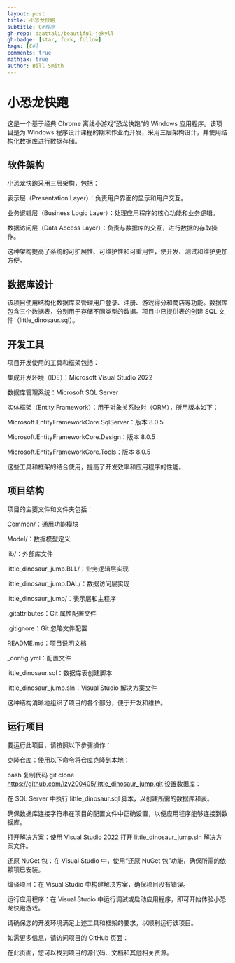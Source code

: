 ```yaml
---
layout: post
title: 小恐龙快跑
subtitle: C#程序
gh-repo: daattali/beautiful-jekyll
gh-badge: [star, fork, follow]
tags: [C#]
comments: true
mathjax: true
author: Bill Smith
---
```

# 小恐龙快跑
这是一个基于经典 Chrome 离线小游戏“恐龙快跑”的 Windows 应用程序。该项目是为 Windows 程序设计课程的期末作业而开发，采用三层架构设计，并使用结构化数据库进行数据存储。

## 软件架构
小恐龙快跑采用三层架构，包括：

表示层（Presentation Layer）：负责用户界面的显示和用户交互。

业务逻辑层（Business Logic Layer）：处理应用程序的核心功能和业务逻辑。

数据访问层（Data Access Layer）：负责与数据库的交互，进行数据的存取操作。

这种架构提高了系统的可扩展性、可维护性和可重用性，使开发、测试和维护更加方便。

## 数据库设计
该项目使用结构化数据库来管理用户登录、注册、游戏得分和商店等功能。数据库包含三个数据表，分别用于存储不同类型的数据。项目中已提供表的创建 SQL 文件（little_dinosaur.sql）。

## 开发工具
项目开发使用的工具和框架包括：

集成开发环境（IDE）：Microsoft Visual Studio 2022

数据库管理系统：Microsoft SQL Server

实体框架（Entity Framework）：用于对象关系映射（ORM），所用版本如下：

Microsoft.EntityFrameworkCore.SqlServer：版本 8.0.5

Microsoft.EntityFrameworkCore.Design：版本 8.0.5

Microsoft.EntityFrameworkCore.Tools：版本 8.0.5

这些工具和框架的结合使用，提高了开发效率和应用程序的性能。

## 项目结构
项目的主要文件和文件夹包括：

Common/：通用功能模块

Model/：数据模型定义

lib/：外部库文件

little_dinosaur_jump.BLL/：业务逻辑层实现

little_dinosaur_jump.DAL/：数据访问层实现

little_dinosaur_jump/：表示层和主程序

.gitattributes：Git 属性配置文件

.gitignore：Git 忽略文件配置

README.md：项目说明文档

_config.yml：配置文件

little_dinosaur.sql：数据库表创建脚本

little_dinosaur_jump.sln：Visual Studio 解决方案文件

这种结构清晰地组织了项目的各个部分，便于开发和维护。

## 运行项目
要运行此项目，请按照以下步骤操作：

克隆仓库：使用以下命令将仓库克隆到本地：

bash
复制代码
git clone https://github.com/lzy200405/little_dinosaur_jump.git
设置数据库：

在 SQL Server 中执行 little_dinosaur.sql 脚本，以创建所需的数据库和表。

确保数据库连接字符串在项目的配置文件中正确设置，以便应用程序能够连接到数据库。

打开解决方案：使用 Visual Studio 2022 打开 little_dinosaur_jump.sln 解决方案文件。

还原 NuGet 包：在 Visual Studio 中，使用“还原 NuGet 包”功能，确保所需的依赖项已安装。

编译项目：在 Visual Studio 中构建解决方案，确保项目没有错误。

运行应用程序：在 Visual Studio 中运行调试或启动应用程序，即可开始体验小恐龙快跑游戏。

请确保您的开发环境满足上述工具和框架的要求，以顺利运行该项目。

如需更多信息，请访问项目的 GitHub 页面：

在此页面，您可以找到项目的源代码、文档和其他相关资源。